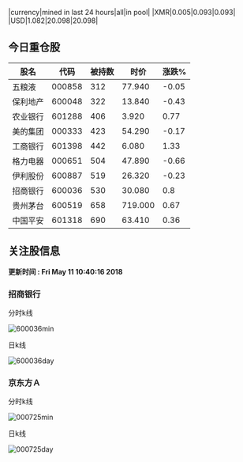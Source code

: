 |currency|mined in last 24 hours|all|in pool|
|XMR|0.005|0.093|0.093|
|USD|1.082|20.098|20.098|

## 今日重仓股 

|股名|代码|被持数|时价|涨跌%|
|---|---|---|---|---|
|五粮液|000858|312|77.940|-0.05|
|保利地产|600048|322|13.840|-0.43|
|农业银行|601288|406|3.920|0.77|
|美的集团|000333|423|54.290|-0.17|
|工商银行|601398|442|6.080|1.33|
|格力电器|000651|504|47.890|-0.66|
|伊利股份|600887|519|26.320|-0.23|
|招商银行|600036|530|30.080|0.8|
|贵州茅台|600519|658|719.000|0.67|
|中国平安|601318|690|63.410|0.36|

## 关注股信息
**更新时间 : Fri May 11 10:40:16 2018**
### 招商银行 
分时k线

![600036min](http://image.sinajs.cn/newchart/min/n/sh600036.gif)

日k线

![600036day](http://image.sinajs.cn/newchart/daily/n/sh600036.gif)

### 京东方Ａ 
分时k线

![000725min](http://image.sinajs.cn/newchart/min/n/sz000725.gif)

日k线

![000725day](http://image.sinajs.cn/newchart/daily/n/sz000725.gif)
